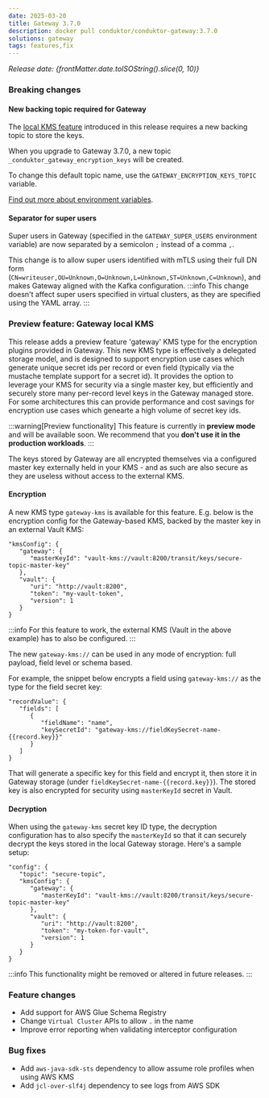 ```yaml
---
date: 2025-03-20
title: Gateway 3.7.0
description: docker pull conduktor/conduktor-gateway:3.7.0
solutions: gateway
tags: features,fix
---
```


*Release date: {frontMatter.date.toISOString().slice(0, 10)}*

### Breaking changes

#### New backing topic required for Gateway

The [local KMS feature](#preview-feature-gateway-local-kms) introduced in this release requires a new backing topic to store the keys.

When you upgrade to Gateway 3.7.0, a new topic `_conduktor_gateway_encryption_keys` will be created.

To change this default topic name, use the `GATEWAY_ENCRYPTION_KEYS_TOPIC` variable.

[Find out more about environment variables](https://docs.conduktor.io/gateway/configuration/env-variables/#topics-names).

#### Separator for super users 
Super users in Gateway (specified in the `GATEWAY_SUPER_USERS` environment variable) are now separated by a semicolon `;` instead of a comma `,`. 

This change is to allow super users identified with mTLS using their full DN form (`CN=writeuser,OU=Unknown,O=Unknown,L=Unknown,ST=Unknown,C=Unknown`), and makes Gateway aligned with the Kafka configuration.
:::info
This change doesn't affect super users specified in virtual clusters, as they are specified using the YAML array.
:::

### Preview feature: Gateway local KMS

This release adds a preview feature 'gateway' KMS type for the encryption plugins provided in Gateway. This new KMS type is effectively a delegated storage model, and is designed to support encryption use cases which generate unique secret ids per record or even field (typically via the mustache template support for a secret id). It provides the option to leverage your KMS for security via a single master key, but efficiently and securely store many per-record level keys in the Gateway managed store. For some architectures this can provide performance and cost savings for encryption use cases which genearte a high volume of secret key ids.


:::warning[Preview functionality]
This feature is currently in **preview mode** and will be available soon. We recommend that you **don't use it in the production workloads**.
:::


The keys stored by Gateway are all encrypted themselves via a configured master key externally held in your KMS - and as such are also secure as they are useless without access to the external KMS.

#### Encryption

A new KMS type `gateway-kms` is available for this feature. E.g. below is the encryption config for the Gateway-based KMS, backed by the master key in an external Vault KMS:

```
"kmsConfig": {
   "gateway": {
      "masterKeyId": "vault-kms://vault:8200/transit/keys/secure-topic-master-key"
   },
   "vault": {
      "uri": "http://vault:8200",
      "token": "my-vault-token",
      "version": 1
   }
}
```

:::info
For this feature to work, the external KMS (Vault in the above example) has to also be configured.
:::

The new `gateway-kms://` can be used in any mode of encryption: full payload, field level or schema based. 

For example, the snippet below encrypts a field using `gateway-kms://` as the type for the field secret key:

```
"recordValue": {
   "fields": [
      {
         "fieldName": "name",
         "keySecretId": "gateway-kms://fieldKeySecret-name-{{record.key}}"
      }
   ]
}
```


That will generate a specific key for this field and encrypt it, then store it in Gateway storage (under `fieldKeySecret-name-{{record.key}}`). The stored key is also encrypted for security using `masterKeyId` secret in Vault. 

#### Decryption

When using the `gateway-kms` secret key ID type, the decryption configuration has to also specify the `masterKeyId` so that it can securely decrypt the keys stored in the local Gateway storage. Here's a sample setup:
```
"config": {
   "topic": "secure-topic",
   "kmsConfig": {
      "gateway": {
         "masterKeyId": "vault-kms://vault:8200/transit/keys/secure-topic-master-key"
      },
      "vault": {
         "uri": "http://vault:8200",
         "token": "my-token-for-vault",
         "version": 1
      }
   }
}
```

:::info
This functionality might be removed or altered in future releases.
:::


### Feature changes
- Add support for AWS Glue Schema Registry
- Change `Virtual Cluster` APIs to allow `.` in the name
- Improve error reporting when validating interceptor configuration

### Bug fixes
- Add `aws-java-sdk-sts` dependency to allow assume role profiles when using AWS KMS
- Add `jcl-over-slf4j` dependency to see logs from AWS SDK
